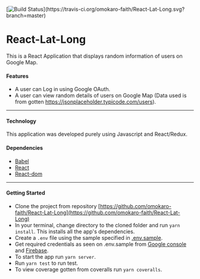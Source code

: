 [![Build Status](https://travis-ci.org/omokaro-faith/React-Lat-Long.svg?)](https://travis-ci.org/omokaro-faith/React-Lat-Long.svg?branch=master) 

# React-Lat-Long
This is a React Application that displays random information of users on Google Map.

#### Features
- A user can Log in using Google OAuth.
- A user can view random details of users on Google Map (Data used is from gotten https://jsonplaceholder.typicode.com/users).

***
#### Technology
This application was developed purely using Javascript and React/Redux.

#### Dependencies
- [Babel](https://babeljs.io/)
- [React](https://facebook.github.io/react/)
- [React-dom](https://www.npmjs.com/package/react-dom)


***
#### Getting Started
- Clone the project from repository [https://github.com/omokaro-faith/React-Lat-Long](https://github.com/omokaro-faith/React-Lat-Long)
- In your terminal, change directory to the cloned folder and run `yarn install`. This installs all the app's dependencies.
- Create a `.env` file using the sample specified in [.env.sample](.env.sample).
- Get required credentials as seen on .env.sample from [Google console](https://developers.google.com/maps/documentation/javascript/get-api-key)  and [Firebase](https://firebase.google.com/).
- To start the app run `yarn server`.
- Run `yarn test` to run test.
- To view coverage gotten from coveralls run `yarn coveralls`.






